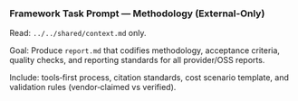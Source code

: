 ### Framework Task Prompt — Methodology (External‑Only)

Read: `../../shared/context.md` only.

Goal: Produce `report.md` that codifies methodology, acceptance criteria, quality checks, and reporting standards for all provider/OSS reports.

Include: tools‑first process, citation standards, cost scenario template, and validation rules (vendor‑claimed vs verified).


